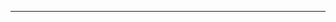 <md-toc-page paths="/,/quickstart,/content,/modules/,/features"></md-toc-page>

---

<made-with-docspa url="https://www.swimlane.com" size="1" name="Swimlane">
</made-with-docspa>
